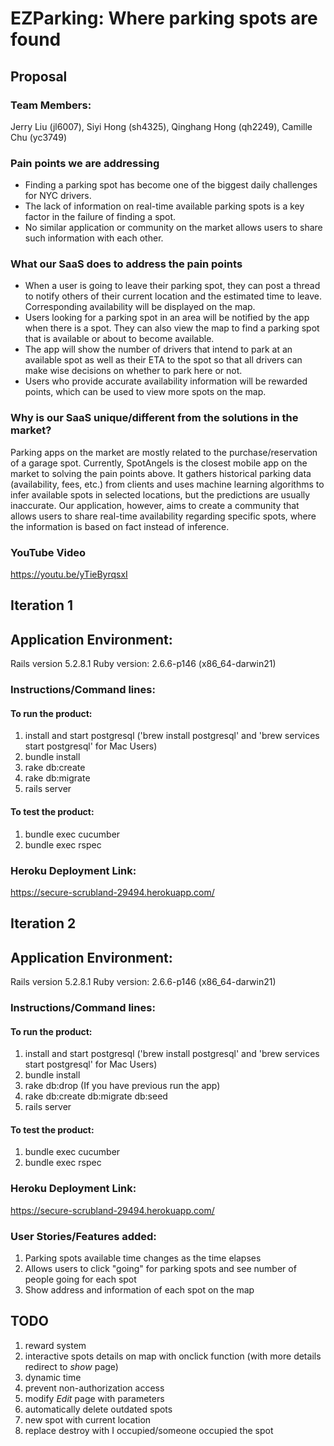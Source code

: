 # EZParking: Where parking spots are found

## Proposal
### Team Members:
Jerry Liu (jl6007), Siyi Hong (sh4325), Qinghang Hong (qh2249), Camille Chu (yc3749)

### Pain points we are addressing
- Finding a parking spot has become one of the biggest daily challenges for NYC drivers. 
- The lack of information on real-time available parking spots is a key factor in the failure of finding a spot.
- No similar application or community on the market allows users to share such information with each other. 

### What our SaaS does to address the pain points
- When a user is going to leave their parking spot, they can post a thread to notify others of their current location and the estimated time to leave. Corresponding availability will be displayed on the map.
- Users looking for a parking spot in an area will be notified by the app when there is a spot. They can also view the map to find a parking spot that is available or about to become available.
- The app will show the number of drivers that intend to park at an available spot as well as their ETA to the spot so that all drivers can make wise decisions on whether to park here or not.
- Users who provide accurate availability information will be rewarded points, which can be used to view more spots on the map.

### Why is our SaaS unique/different from the solutions in the market?
Parking apps on the market are mostly related to the purchase/reservation of a garage spot. Currently, SpotAngels is the closest mobile app on the market to solving the pain points above. It gathers historical parking data (availability, fees, etc.) from clients and uses machine learning algorithms to infer available spots in selected locations, but the predictions are usually inaccurate. Our application, however, aims to create a community that allows users to share real-time availability regarding specific spots, where the information is based on fact instead of inference.

### YouTube Video
https://youtu.be/yTieByrqsxI

## Iteration 1
## Application Environment:
Rails version             5.2.8.1
Ruby version:             2.6.6-p146 (x86_64-darwin21)
### Instructions/Command lines:
#### To run the product:
1. install and start postgresql ('brew install postgresql' and 'brew services start postgresql' for Mac Users)
2. bundle install
3. rake db:create
4. rake db:migrate
5. rails server
#### To test the product:
1. bundle exec cucumber
2. bundle exec rspec
### Heroku Deployment Link:
https://secure-scrubland-29494.herokuapp.com/

## Iteration 2
## Application Environment:
Rails version             5.2.8.1
Ruby version:             2.6.6-p146 (x86_64-darwin21)
### Instructions/Command lines:
#### To run the product:
1. install and start postgresql ('brew install postgresql' and 'brew services start postgresql' for Mac Users)
2. bundle install
3. rake db:drop (If you have previous run the app) 
4. rake db:create db:migrate db:seed
5. rails server
#### To test the product:
1. bundle exec cucumber
2. bundle exec rspec
### Heroku Deployment Link:
https://secure-scrubland-29494.herokuapp.com/
### User Stories/Features added:
1. Parking spots available time changes as the time elapses
2. Allows users to click "going" for parking spots and see number of people going for each spot
3. Show address and information of each spot on the map

## TODO
1. reward system
2. interactive spots details on map with onclick function (with more details redirect to _show_ page)
3. dynamic time
4. prevent non-authorization access
5. modify _Edit_ page with parameters
6. automatically delete outdated spots
7. new spot with current location
8. replace destroy with I occupied/someone occupied the spot
